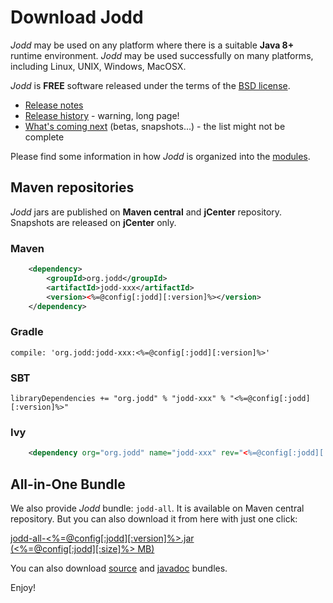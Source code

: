 # Download Jodd

*Jodd* may be used on any platform where there is a suitable **Java 8+**
runtime environment. *Jodd* may be used successfully on many platforms,
including Linux, UNIX, Windows, MacOSX.

*Jodd* is **FREE** software released under the terms of the [BSD
license](/license.html).

* [Release notes](/release.html)
* [Release history](/history.html) - warning, long page!
* [What's coming next](/beta.html) (betas, snapshots...) - the list might
not be complete

Please find some information in how *Jodd* is organized
into the [modules](../doc/modules.html).

## Maven repositories

*Jodd* jars are published on **Maven central** and **jCenter** repository.
Snapshots are released on **jCenter** only.

### Maven

~~~~~ xml
	<dependency>
		<groupId>org.jodd</groupId>
		<artifactId>jodd-xxx</artifactId>
		<version><%=@config[:jodd][:version]%></version>
	</dependency>
~~~~~

### Gradle

~~~~~
compile: 'org.jodd:jodd-xxx:<%=@config[:jodd][:version]%>'
~~~~~

### SBT

~~~~~
libraryDependencies += "org.jodd" % "jodd-xxx" % "<%=@config[:jodd][:version]%>"
~~~~~

### Ivy

~~~~~ xml
	<dependency org="org.jodd" name="jodd-xxx" rev="<%=@config[:jodd][:version]%>"/>
~~~~~


## All-in-One Bundle

We also provide *Jodd* bundle: `jodd-all`. It is available on Maven central
repository. But you can also download it from here with just one click:

<div class="button"><a href="https://repo1.maven.org/maven2/org/jodd/jodd-all/<%=@config[:jodd][:version]%>/jodd-all-<%=@config[:jodd][:version]%>.jar">
	jodd-all-<%=@config[:jodd][:version]%>.jar
	<div class="sub">(<%=@config[:jodd][:size]%> MB)</div>
</a></div>

You can also download
[source](https://repo1.maven.org/maven2/org/jodd/jodd-all/<%=@config[:jodd][:version]%>/jodd-all-<%=@config[:jodd][:version]%>-sources.jar)
and [javadoc](https://repo1.maven.org/maven2/org/jodd/jodd-all/<%=@config[:jodd][:version]%>/jodd-all-<%=@config[:jodd][:version]%>-javadoc.jar)
bundles.

Enjoy!